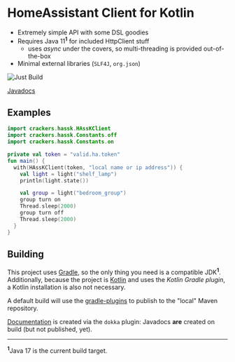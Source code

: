 # HomeAssistant Client for Kotlin

- Extremely simple API with some DSL goodies
- Requires Java 11<sup>**1**</sup> for included HttpClient stuff
  - uses _async_ under the covers, so multi-threading is provided out-of-the-box
- Minimal external libraries (`SLF4J`, `org.json`)

![Just Build](https://github.com/EAGrahamJr/HAssK/actions/workflows/build.yaml/badge.svg)

[Javadocs](https://eagrahamjr.github.io/HAssK)

## Examples

```kotlin
import crackers.hassk.HAssKClient
import crackers.hassk.Constants.off
import crackers.hassk.Constants.on

private val token = "valid.ha.token"
fun main() {
  with(HAssKClient(token, "local name or ip address")) {
    val light = light("shelf_lamp")
    println(light.state())

    val group = light("bedroom_group")
    group turn on
    Thread.sleep(2000)
    group turn off
    Thread.sleep(2000)
  }
}
```

## Building

This project uses [Gradle](https://gradle.org), so the only thing you need is a compatible JDK<sup>**1**</sup>. Additionally, because the project is [Kotlin](https://kotlinlang.org) and uses the _Kotlin Gradle plugin_, a Kotlin installation is also not necessary.

A default build will use the [gradle-plugins](https://github.com/EAGrahamJr/gradle-scripts) to publish to the "local" Maven repository.

[Documentation](docs) is created via the `dokka` plugin: Javadocs **are** created on build (but not published, yet).

---

<sup>**1**</sup>Java 17 is the current build target.

